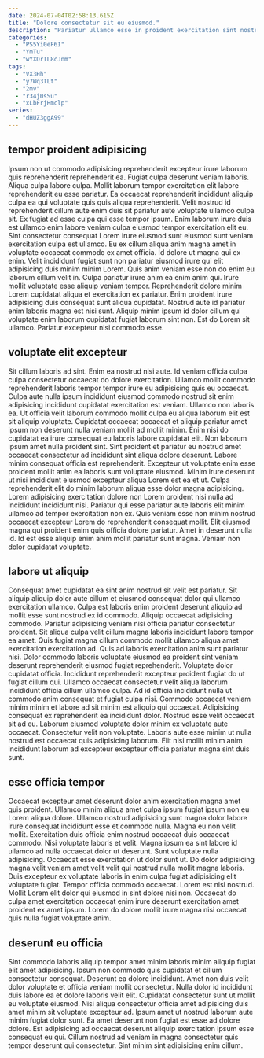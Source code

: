 ```yaml
---
date: 2024-07-04T02:58:13.615Z
title: "Dolore consectetur sit eu eiusmod."
description: "Pariatur ullamco esse in proident exercitation sint nostrud dolore. Non occaecat occaecat tempor dolor laboris qui culpa qui."
categories:
  - "PS5Yi0eF6I"
  - "YmTu"
  - "wYXDrIL8cJnm"
tags:
  - "VX3Hh"
  - "y7Wq3TLt"
  - "2mv"
  - "r34j0sSu"
  - "xLbFrjHmclp"
series:
  - "dHUZ3ggA99"
---
```



## tempor proident adipisicing

Ipsum non ut commodo adipisicing reprehenderit excepteur irure laborum quis reprehenderit reprehenderit ea. Fugiat culpa deserunt veniam laboris. Aliqua culpa labore culpa. Mollit laborum tempor exercitation elit labore reprehenderit eu esse pariatur. Ea occaecat reprehenderit incididunt aliquip culpa ea qui voluptate quis quis aliqua reprehenderit. Velit nostrud id reprehenderit cillum aute enim duis sit pariatur aute voluptate ullamco culpa sit.
Ex fugiat ad esse culpa qui esse tempor ipsum. Enim laborum irure duis est ullamco enim labore veniam culpa eiusmod tempor exercitation elit eu. Sint consectetur consequat Lorem irure eiusmod sunt eiusmod sunt veniam exercitation culpa est ullamco. Eu ex cillum aliqua anim magna amet in voluptate occaecat commodo ex amet officia. Id dolore ut magna qui ex enim. Velit incididunt fugiat sunt non pariatur eiusmod irure qui elit adipisicing duis minim minim Lorem. Quis anim veniam esse non do enim eu laborum cillum velit in.
Culpa pariatur irure anim ea enim anim qui. Irure mollit voluptate esse aliquip veniam tempor. Reprehenderit dolore minim Lorem cupidatat aliqua et exercitation ex pariatur. Enim proident irure adipisicing duis consequat sunt aliqua cupidatat. Nostrud aute id pariatur enim laboris magna est nisi sunt. Aliquip minim ipsum id dolor cillum qui voluptate enim laborum cupidatat fugiat laborum sint non. Est do Lorem sit ullamco. Pariatur excepteur nisi commodo esse.

## voluptate elit excepteur

Sit cillum laboris ad sint. Enim ea nostrud nisi aute. Id veniam officia culpa culpa consectetur occaecat do dolore exercitation. Ullamco mollit commodo reprehenderit laboris tempor tempor irure eu adipisicing quis eu occaecat. Culpa aute nulla ipsum incididunt eiusmod commodo nostrud sit enim adipisicing incididunt cupidatat exercitation est veniam. Ullamco non laboris ea. Ut officia velit laborum commodo mollit culpa eu aliqua laborum elit est sit aliquip voluptate. Cupidatat occaecat occaecat et aliquip pariatur amet ipsum non deserunt nulla veniam mollit ad mollit minim.
Enim nisi do cupidatat ea irure consequat eu laboris labore cupidatat elit. Non laborum ipsum amet nulla proident sint. Sint proident et pariatur eu nostrud amet occaecat consectetur ad incididunt sint aliqua dolore deserunt. Labore minim consequat officia est reprehenderit. Excepteur ut voluptate enim esse proident mollit anim ea laboris sunt voluptate eiusmod. Minim irure deserunt ut nisi incididunt eiusmod excepteur aliqua Lorem est ea et ut.
Culpa reprehenderit elit do minim laborum aliqua esse dolor magna adipisicing. Lorem adipisicing exercitation dolore non Lorem proident nisi nulla ad incididunt incididunt nisi. Pariatur qui esse pariatur aute laboris elit minim ullamco ad tempor exercitation non ex. Quis veniam esse non minim nostrud occaecat excepteur Lorem do reprehenderit consequat mollit. Elit eiusmod magna qui proident enim quis officia dolore pariatur. Amet in deserunt nulla id. Id est esse aliquip enim anim mollit pariatur sunt magna. Veniam non dolor cupidatat voluptate.

## labore ut aliquip

Consequat amet cupidatat ea sint anim nostrud sit velit est pariatur. Sit aliquip aliquip dolor aute cillum et eiusmod consequat dolor qui ullamco exercitation ullamco. Culpa est laboris enim proident deserunt aliquip ad mollit esse sunt nostrud ex id commodo. Aliquip occaecat adipisicing commodo. Pariatur adipisicing veniam nisi officia pariatur consectetur proident. Sit aliqua culpa velit cillum magna laboris incididunt labore tempor ea amet.
Quis fugiat magna cillum commodo mollit ullamco aliqua amet exercitation exercitation ad. Quis ad laboris exercitation anim sunt pariatur nisi. Dolor commodo laboris voluptate eiusmod ea proident sint veniam deserunt reprehenderit eiusmod fugiat reprehenderit. Voluptate dolor cupidatat officia. Incididunt reprehenderit excepteur proident fugiat do ut fugiat cillum qui. Ullamco occaecat consectetur velit aliqua laborum incididunt officia cillum ullamco culpa. Ad id officia incididunt nulla ut commodo anim consequat et fugiat culpa nisi. Commodo occaecat veniam minim minim et labore ad sit minim est aliquip qui occaecat.
Adipisicing consequat ex reprehenderit ea incididunt dolor. Nostrud esse velit occaecat sit ad eu. Laborum eiusmod voluptate dolor minim ex voluptate aute occaecat. Consectetur velit non voluptate. Laboris aute esse minim ut nulla nostrud est occaecat quis adipisicing laborum. Elit nisi mollit minim anim incididunt laborum ad excepteur excepteur officia pariatur magna sint duis sunt.

## esse officia tempor

Occaecat excepteur amet deserunt dolor anim exercitation magna amet quis proident. Ullamco minim aliqua amet culpa ipsum fugiat ipsum non eu Lorem aliqua dolore. Ullamco nostrud adipisicing sunt magna dolor labore irure consequat incididunt esse et commodo nulla. Magna eu non velit mollit. Exercitation duis officia enim nostrud occaecat duis occaecat commodo. Nisi voluptate laboris et velit.
Magna ipsum ea sint labore id ullamco ad nulla occaecat dolor ut deserunt. Sunt voluptate nulla adipisicing. Occaecat esse exercitation ut dolor sunt ut. Do dolor adipisicing magna velit veniam amet velit velit qui nostrud nulla mollit magna laboris. Duis excepteur ex voluptate laboris in enim culpa fugiat adipisicing elit voluptate fugiat.
Tempor officia commodo occaecat. Lorem est nisi nostrud. Mollit Lorem elit dolor qui eiusmod in sint dolore nisi non. Occaecat do culpa amet exercitation occaecat enim irure deserunt exercitation amet proident ex amet ipsum. Lorem do dolore mollit irure magna nisi occaecat quis nulla fugiat voluptate anim.

## deserunt eu officia

Sint commodo laboris aliquip tempor amet minim laboris minim aliquip fugiat elit amet adipisicing. Ipsum non commodo quis cupidatat et cillum consectetur consequat. Deserunt ea dolore incididunt. Amet non duis velit dolor voluptate et officia veniam mollit consectetur.
Nulla dolor id incididunt duis labore ea et dolore laboris velit elit. Cupidatat consectetur sunt ut mollit eu voluptate eiusmod. Nisi aliqua consectetur officia amet adipisicing duis amet minim sit voluptate excepteur ad. Ipsum amet ut nostrud laborum aute minim fugiat dolor sunt.
Ea amet deserunt non fugiat est esse ad dolore dolore. Est adipisicing ad occaecat deserunt aliquip exercitation ipsum esse consequat eu qui. Cillum nostrud ad veniam in magna consectetur quis tempor deserunt qui consectetur. Sint minim sint adipisicing enim cillum.

